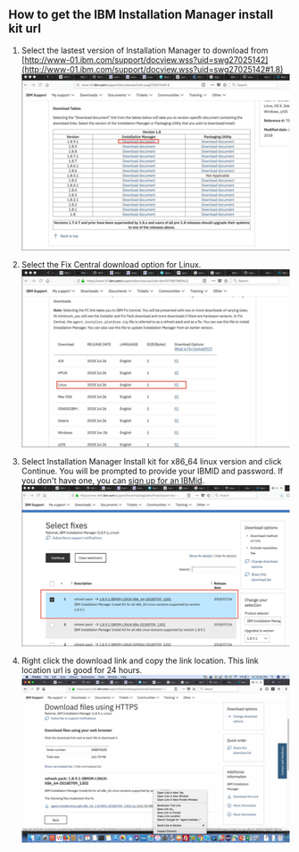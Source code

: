 ## How to get the IBM Installation Manager install kit url

1. Select the lastest version of Installation Manager to download from [http://www-01.ibm.com/support/docview.wss?uid=swg27025142](http://www-01.ibm.com/support/docview.wss?uid=swg27025142#1.8)
![figure 1](images/fig1.jpg)

2. Select the Fix Central download option for Linux.
![figure 1](images/fig2.jpg)

3. Select Installation Manager Install kit for x86_64 linux version and click Continue. You will be prompted to provide your IBMID and password. If you don't have one, you can [sign up for an IBMid](http://www.ibm.com/account/us-en/signup/register.html).
![figure 1](images/fig3.jpg)

4. Right click the download link and copy the link location. This link location url is good for 24 hours.  
![figure 1](images/fig4.jpg)


